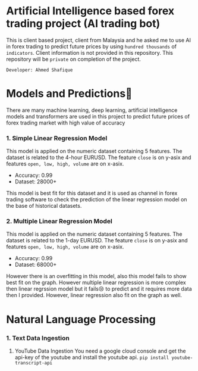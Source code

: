 # Artificial Intelligence based forex trading project (AI trading bot)
This is client based project, client from Malaysia and he asked me to use AI in forex trading to predict future prices by using `hundred thousands` of `indicators`. Client information is not provided in this repository. This repository will be `private` on completion of the project. 

`Developer: Ahmed Shafique`
# Models and Predictions🔮
There are many machine learning, deep learning, artificial intelligence models and transformers are used in this project to predict future prices of forex trading market with high value of accuracy
### 1. Simple Linear Regression Model
This model is applied on the numeric dataset containing 5 features. The dataset is related to the 4-hour EURUSD. The feature `close` is on y-asix and features `open, low, high, volume` are on x-asix. 
- Accuracy: 0.99
- Dataset: 28000+
  
This model is best fit for this dataset and it is used as channel in forex trading software to check the prediction of the linear regression model on the base of historical datasets.

### 2. Multiple Linear Regression Model
This model is applied on the numeric dataset containing 5 features. The dataset is related to the 1-day EURUSD. The feature `close` is on y-asix and features `open, low, high, volume` are on x-asix.
- Accuracy: 0.99
- Dataset: 68000+

However there is an overfitting in this model, also this model fails to show best fit on the graph. However multiple linear regression is more complex then linear regrssion model but it fails😢 to predict and it requires more data then I provided. 
However, linear regression also fit on the graph as well.

# Natural Language Processing
### 1. Text Data Ingestion
1. YouTube Data Ingestion
You need a google cloud console and get the api-key of the youtube and install the youtube api. `pip install youtube-transcript-api`
